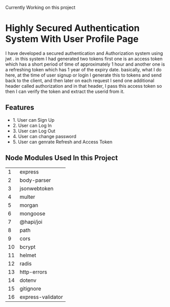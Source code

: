 Currently Working on this project


# Highly Secured Authentication System With User Profile Page
I have developed a secured authentication and Authorization system using jwt . in this system I had generated two tokens first one is an access token which has a short period of time of approximately 1 hour and another one is a refreshing token which has 1 year of the expiry date. basically, what I do here, at the time of user signup or login I generate this to tokens and send back to the client, and then later on each request I send one additional header called authorization and in that header, I pass this access token so then I can verify the token and extract the userid from it.


<h2>Features</h2>
<ul>
  <li> 1. User can Sign Up</li>
  <li> 2. User can Log In </li>
  <li> 3. User can Log Out </li>
  <li> 4. User can change password </li>
  <li> 5. User can genrate Refresh and Access Token </li>
</ul>

<h2> Node Modules Used In this Project</h2>


<table style="width:100%">

  <tr>
    <td>1</td>
    <td>express</td>
   
  </tr>
  <tr>
    <td>2</td>
    <td> body-parser </td>
  </tr>
 <tr>
    <td>3</td>
    <td> jsonwebtoken </td>
  </tr>
 <tr>
    <td>4</td>
    <td> multer </td>
  </tr><tr>
    <td>5</td>
    <td> morgan</td>
  </tr><tr>
    <td>6</td>
    <td> mongoose </td>
  </tr><tr>
    <td>7</td>
    <td> @hapi/joi </td>
  </tr><tr>
    <td>8</td>
    <td> path </td>
  </tr><tr>
    <td>9</td>
    <td> cors </td>
  </tr><tr>
    <td>10</td>
    <td> bcrypt </td>
  </tr><tr>
    <td>11</td>
    <td> helmet </td>
  </tr><tr>
    <td>12</td>
    <td> radis </td>
  </tr><tr>
    <td>13</td>
    <td> http-errors </td>
  </tr><tr>
    <td>14</td>
    <td> dotenv </td>
  </tr><tr>
    <td>15</td>
    <td> gitignore </td>
  </tr>
 <tr>
    <td>16</td>
    <td> express-validator </td>
  </tr>
 
 
</table>




